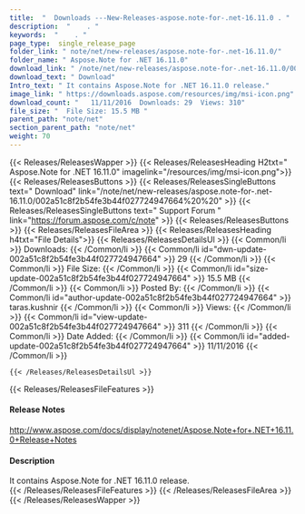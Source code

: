 ```yaml
---
title:  "  Downloads ---New-Releases-aspose.note-for-.net-16.11.0 . " 
description:  "    . " 
keywords:  "    . " 
page_type:  single_release_page
folder_link: " note/net/new-releases/aspose.note-for-.net-16.11.0/"
folder_name: " Aspose.Note for .NET 16.11.0"
download_link: " /note/net/new-releases/aspose.note-for-.net-16.11.0/002a51c8f2b54fe3b44f027724947664"
download_text: " Download"
Intro_text: " It contains Aspose.Note for .NET 16.11.0 release."
image_link: " https://downloads.aspose.com/resources/img/msi-icon.png"
download_count: "   11/11/2016  Downloads: 29  Views: 310"
file_size: "  File Size: 15.5 MB "
parent_path: "note/net"
section_parent_path: "note/net"
weight: 70 
---
```


{{< Releases/ReleasesWapper >}}
  {{< Releases/ReleasesHeading H2txt=" Aspose.Note for .NET 16.11.0" imagelink="/resources/img/msi-icon.png">}}
  {{< Releases/ReleasesButtons >}}
    {{< Releases/ReleasesSingleButtons text=" Download" link="/note/net/new-releases/aspose.note-for-.net-16.11.0/002a51c8f2b54fe3b44f027724947664%20%20" >}}
    {{< Releases/ReleasesSingleButtons text=" Support Forum " link="https://forum.aspose.com/c/note" >}}
  {{< Releases/ReleasesButtons >}}
  {{< Releases/ReleasesFileArea >}}
    {{< Releases/ReleasesHeading h4txt="File Details">}}
    {{< Releases/ReleasesDetailsUl >}}
            {{< Common/li  >}} Downloads: {{< /Common/li >}} 
      {{< Common/li id="dwn-update-002a51c8f2b54fe3b44f027724947664" >}} 29 {{< /Common/li >}} 
      {{< Common/li  >}} File Size: {{< /Common/li >}} 
      {{< Common/li id="size-update-002a51c8f2b54fe3b44f027724947664" >}} 15.5 MB {{< /Common/li >}} 
      {{< Common/li  >}} Posted By: {{< /Common/li >}} 
      {{< Common/li id="author-update-002a51c8f2b54fe3b44f027724947664" >}} taras.kushnir {{< /Common/li >}} 
      {{< Common/li  >}} Views: {{< /Common/li >}} 
      {{< Common/li id="view-update-002a51c8f2b54fe3b44f027724947664" >}} 311 {{< /Common/li >}} 
      {{< Common/li  >}} Date Added: {{< /Common/li >}} 
      {{< Common/li id="added-update-002a51c8f2b54fe3b44f027724947664" >}} 11/11/2016 {{< /Common/li >}} 

    {{< /Releases/ReleasesDetailsUl >}}

  {{< Releases/ReleasesFileFeatures >}}
      <h4>Release Notes</h4><div><a href="http://www.aspose.com/docs/display/notenet/Aspose.Note+for+.NET+16.11.0+Release+Notes">http://www.aspose.com/docs/display/notenet/Aspose.Note+for+.NET+16.11.0+Release+Notes</a></div><h4>Description</h4><div class="HTMLDescription">It contains Aspose.Note for .NET 16.11.0 release.</div>
  {{< /Releases/ReleasesFileFeatures >}}
 {{< /Releases/ReleasesFileArea >}}
{{< /Releases/ReleasesWapper >}}


